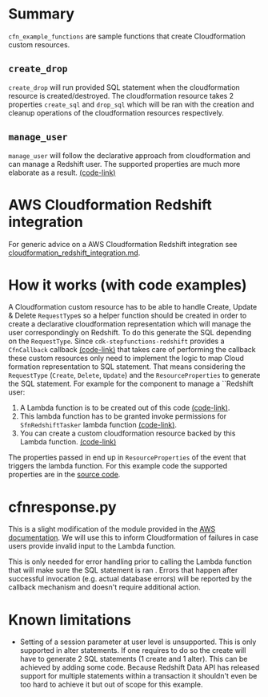 # Summary

`cfn_example_functions` are sample functions that create Cloudformation custom resources. 

## `create_drop`
`create_drop` will run provided SQL statement when the cloudformation resource is created/destroyed. The cloudformation
resource takes 2 properties `create_sql` and `drop_sql` which will be ran with the creation and cleanup operations of
the cloudformation resources respectively.

## `manage_user`
`manage_user` will follow the declarative approach from cloudformation and can manage a Redshift user. The supported
properties are much more elaborate as a result. [(code-link)](
/lambda/python/cfn_example_functions/manage_user.py#L21-L29)

# AWS Cloudformation Redshift integration
For generic advice on a AWS Cloudformation Redshift integration see 
[cloudformation_redshift_integration.md](/docs/cloudformation_redshift_integration.md).

# How it works (with code examples)

A Cloudformation custom resource has to be able to handle Create, Update & Delete `RequestType`s so a helper function
should be created in order to create a declarative cloudformation representation which will manage the user
correspondingly on Redshift. To do this generate the SQL depending on the `RequestType`. Since
`cdk-stepfunctions-redshift` provides a `CfnCallback` callback
[(code-link)](/lambda/python/rs_integration_function/callback_sources/cfn_callback.py#L9-L19) that takes care of
performing the callback these custom resources only need to implement the logic to map Cloud formation representation to
SQL statement. That means considering the `RequestType` (`Create`, `Delete`, `Update`) and the `ResourceProperties` to
generate the SQL statement. For example for the component to manage a ``Redshift user:

1. A Lambda function is to be created out of this code [(code-link)](/src/integ.default.ts#L83-L89).
2. This lambda function has to be granted invoke permissions for `SfnRedshiftTasker` lambda function 
   [(code-link)](/src/integ.default.ts#L90).
3. You can create a custom cloudformation resource backed by this Lambda function. 
   [(code-link)](/src/integ.default.ts#L92-L105)
   
The properties passed in end up in `ResourceProperties` of the event that triggers the lambda function. For this example
code the supported properties are in the [source code](/lambda/python/cfn_example_functions/manage_user.py#L23-L31).

# cfnresponse.py

This is a slight modification of the module provided in the [AWS documentation](https://docs.aws.amazon.com/AWSCloudFormation/latest/UserGuide/cfn-lambda-function-code-cfnresponsemodule.html).
We will use this to inform Cloudformation of failures in case users provide invalid input to the Lambda function.

This is only needed for error handling prior to calling the Lambda function that will make sure the SQL statement is ran
. Errors that happen after successful invocation (e.g. actual database errors) will be reported by the callback
mechanism and doesn't require additional action.

# Known limitations 
- Setting of a session parameter at user level is unsupported. This is only supported in alter statements. If
one requires to do so the create will have to generate 2 SQL statements (1 create and 1 alter). This can be achieved by 
adding some code. Because Redshift Data API has released support for multiple statements within a transaction it 
shouldn't even be too hard to achieve it but out of scope for this example.